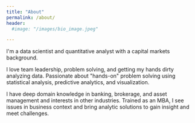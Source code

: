 ```yaml
---
title: "About"
permalink: /about/
header:
  #image: "/images/bio_image.jpeg"

---
```


I'm a data scientist and quantitative analyst with a capital markets background.

I love team leadership, problem solving, and getting my hands dirty analyzing data. Passionate about "hands-on" problem solving using statistical analysis, predictive analytics, and visualization.

I have deep domain knowledge in banking, brokerage, and asset management and interests in other industries. Trained as an MBA, I see issues in business context and bring analytic solutions to gain insight and meet challenges.  
